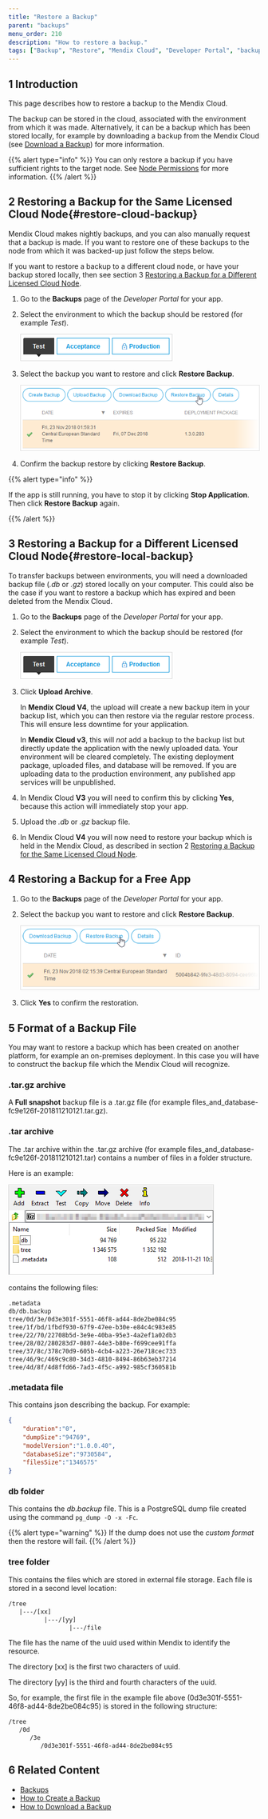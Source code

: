 ```yaml
---
title: "Restore a Backup"
parent: "backups"
menu_order: 210
description: "How to restore a backup."
tags: ["Backup", "Restore", "Mendix Cloud", "Developer Portal", "backup file format"]
---
```


## 1 Introduction

This page describes how to restore a backup to the Mendix Cloud.

The backup can be stored in the cloud, associated with the environment from which it was made. Alternatively, it can be a backup which has been stored locally, for example by downloading a backup from the Mendix Cloud (see [Download a Backup](how-to-download-a-backup)) for more information.

{{% alert type="info" %}}
You can only restore a backup if you have sufficient rights to the target node. See [Node Permissions](/developerportal/deploy/node-permissions) for more information.
{{% /alert %}}

## 2 Restoring a Backup for the Same Licensed Cloud Node{#restore-cloud-backup}

Mendix Cloud makes nightly backups, and you can also manually request that a backup is made. If you want to restore one of these backups to the node from which it was backed-up just follow the steps below.

If you want to restore a backup to a different cloud node, or have your backup stored locally, then see section 3 [Restoring a Backup for a Different Licensed Cloud Node](#restore-local-backup).

1. Go to the **Backups** page of the *Developer Portal* for your app.

2. Select the environment to which the backup should be restored (for example *Test*).

    ![](attachments/restore-a-backup/environment.png)

3. Select the backup you want to restore and click **Restore Backup**.

    ![](attachments/restore-a-backup/backupoptions.png)

4. Confirm the backup restore by clicking **Restore Backup**.

{{% alert type="info" %}}

If the app is still running, you have to stop it by clicking **Stop Application**. Then click **Restore Backup** again.

{{% /alert %}}

## 3 Restoring a Backup for a Different Licensed Cloud Node{#restore-local-backup}

To transfer backups between environments, you will need a downloaded backup file (*.db* or *.gz*) stored locally on your computer. This could also be the case if you want to restore a backup which has expired and been deleted from the Mendix Cloud.

1. Go to the **Backups** page of the *Developer Portal* for your app.

2. Select the environment to which the backup should be restored (for example *Test*).

    ![](attachments/restore-a-backup/environment.png)

3. Click **Upload Archive**.

    In **Mendix Cloud V4**, the upload will create a new backup item in your backup list, which you can then restore via the regular restore process. This will ensure less downtime for your application.

    In **Mendix Cloud v3**, this will *not* add a backup to the backup list but directly update the application with the newly uploaded data. Your environment will be cleared completely. The existing deployment package, uploaded files, and database will be removed. If you are uploading data to the production environment, any published app services will be unpublished.

4. In Mendix Cloud **V3** you will need to confirm this by clicking **Yes**, because this action will immediately stop your app.

5. Upload the *.db* or *.gz* backup file.

6. In Mendix Cloud **V4** you will now need to restore your backup which is held in the Mendix Cloud, as described in section 2 [Restoring a Backup for the Same Licensed Cloud Node](#restore-cloud-backup).

## 4 Restoring a Backup for a Free App

1. Go to the **Backups** page of the *Developer Portal* for your app.

2. Select the backup you want to restore and click **Restore Backup**.

    ![The buttons giving the backup options: Download, Restore, and Details](attachments\restore-a-backup\free-backup-options.png)

3. Click **Yes** to confirm the restoration.

## 5 Format of a Backup File

You may want to restore a backup which has been created on another platform, for example an on-premises deployment. In this case you will have to construct the backup file which the Mendix Cloud will recognize.

### .tar.gz archive

A **Full snapshot** backup file is a .tar.gz file (for example files_and_database-fc9e126f-201811210121.tar.gz).

### .tar archive

The .tar archive within the .tar.gz archive (for example files_and_database-fc9e126f-201811210121.tar) contains a number of files in a folder structure.

Here is an example:

![](attachments/restore-a-backup/tar-gz-structure.png)

contains the following files:

```
.metadata
db/db.backup
tree/0d/3e/0d3e301f-5551-46f8-ad44-8de2be084c95
tree/1f/bd/1fbdf930-67f9-47ee-b30e-e84c4c983e85
tree/22/70/22708b5d-3e9e-40ba-95e3-4a2ef1a02db3
tree/28/02/280283d7-0807-44e3-b80e-f699cee91ffa
tree/37/8c/378c70d9-605b-4cb4-a223-26e718cec733
tree/46/9c/469c9c80-34d3-4810-8494-86b63eb37214
tree/4d/8f/4d8ffd66-7ad3-4f5c-a992-985cf360581b
```
### .metadata file

This contains json describing the backup. For example:

```json
{
    "duration":"0",
    "dumpSize":"94769",
    "modelVersion":"1.0.0.40",
    "databaseSize":"9730584",
    "filesSize":"1346575"
}
```

### db folder

This contains the *db.backup* file. This is a PostgreSQL dump file created using the command `pg_dump -O -x -Fc`.

{{% alert type="warning" %}}
If the dump does not use the *custom format* then the restore will fail.
{{% /alert %}}

### tree folder

This contains the files which are stored in external file storage. Each file is stored in a second level location:

```
/tree
   |---/[xx]
          |---/[yy]
                 |---/file
```

The file has the name of the uuid used within Mendix to identify the resource.

The directory [xx] is the first two characters of uuid.

The directory [yy] is the third and fourth characters of the uuid.

So, for example, the first file in the example file above (0d3e301f-5551-46f8-ad44-8de2be084c95) is stored in the following structure:

```
/tree
   /0d
      /3e
         /0d3e301f-5551-46f8-ad44-8de2be084c95
```

## 6 Related Content

* [Backups](backups)
* [How to Create a Backup](how-to-create-backup)
* [How to Download a Backup](how-to-download-a-backup)
